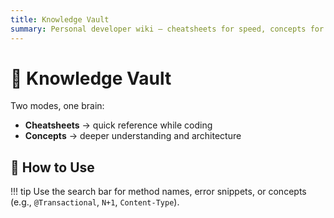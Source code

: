 ```yaml
---
title: Knowledge Vault
summary: Personal developer wiki — cheatsheets for speed, concepts for mastery.
---
```


# 🧠 Knowledge Vault

Two modes, one brain:
- **Cheatsheets** → quick reference while coding
- **Concepts** → deeper understanding and architecture

## 🔎 How to Use
!!! tip
    Use the search bar for method names, error snippets, or concepts (e.g., `@Transactional`, `N+1`, `Content-Type`).